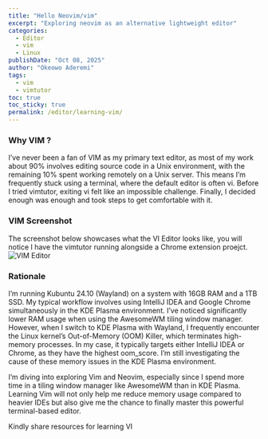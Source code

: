 ```yaml
---
title: "Hello Neovim/vim"
excerpt: "Exploring neovim as an alternative lightweight editor"
categories:
  - Editor
  - vim
  - Linux
publishDate: "Oct 08, 2025"
author: "Okeowo Aderemi"
tags:
  - vim
  - vimtutor
toc: true
toc_sticky: true
permalink: /editor/learning-vim/
---
```



### Why VIM ?

I’ve never been a fan of VIM as my primary text editor, as most of my work about 90% involves editing source code in a Unix environment, with the remaining 10% spent working remotely on a Unix server. This means I’m frequently stuck using a terminal, where the default editor is often vi. Before I tried vimtutor, exiting vi felt like an impossible challenge. Finally, I decided enough was enough and took steps to get comfortable with it.

### VIM Screenshot

The screenshot below showcases what the VI Editor looks like, you will notice I have the vimtutor running alongside a Chrome extension proejct.
![VIM Editor](/images/vi_screenshot.png)

### Rationale

I’m running Kubuntu 24.10 (Wayland) on a system with 16GB RAM and a 1TB SSD. My typical workflow involves using IntelliJ IDEA and Google Chrome simultaneously in the KDE Plasma environment. I’ve noticed significantly lower RAM usage when using the AwesomeWM tiling window manager. However, when I switch to KDE Plasma with Wayland, I frequently encounter the Linux kernel’s Out-of-Memory (OOM) Killer, which terminates high-memory processes. In my case, it typically targets either IntelliJ IDEA or Chrome, as they have the highest oom_score. I’m still investigating the cause of these memory issues in the KDE Plasma environment.

I’m diving into exploring Vim and Neovim, especially since I spend more time in a tiling window manager like AwesomeWM than in KDE Plasma. Learning Vim will not only help me reduce memory usage compared to heavier IDEs but also give me the chance to finally master this powerful terminal-based editor.

Kindly share resources for learning VI

